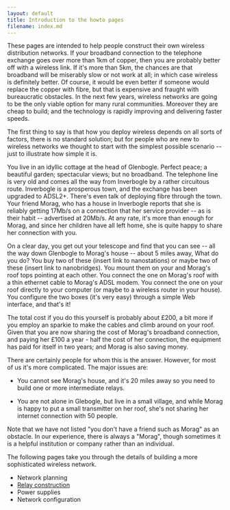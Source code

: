 ```yaml
---
layout: default
title: Introduction to the howto pages
filename: index.md
---
```

These pages are intended to help people construct their own wireless
distribution networks.  If your broadband connection to the telephone
exchange goes over more than 1km of copper, then you are probably
better off with a wireless link.  If it's more than 5km, the chances
are that broadband will be miserably slow or not work at all; in which
case wireless is definitely better.  Of course, it would be even
better if someone would replace the copper with fibre, but that is
expensive and fraught with bureaucratic obstacles. In the next few
years, wireless networks are going to be the only viable option for
many rural communities.  Moreover they are cheap to build; and the
technology is rapidly improving and delivering faster speeds.

The first thing to say is that how you deploy wireless depends on all
sorts of factors, there is no standard solution; but for people who
are new to wireless networks we thought to start with the simplest
possible scenario -- just to illustrate how simple it is.  

You live in an idyllic cottage at the head of Glenbogle.  Perfect peace;
a beautiful garden; spectacular views; but no broadband.  The 
telephone line is very old and comes all the way from Inverbogle
by a rather circuitous route.  Inverbogle is a prosperous town, and
the exchange has been upgraded to ADSL2+. There's even talk of
deploying fibre through the town. Your friend Morag, who has a house
in Inverbogle reports that she is reliably getting 17Mb/s on a connection
that her service provider -- as is their habit -- advertised at
20Mb/s.  At any rate, it's more than enough for Morag, and since her
children have all left home, she is quite happy to share her
connection with you.

On a clear day, you get out your telescope and find that you can see
-- all the way down Glenbogle to Morag's house -- about 5 miles away,
What do you do?  You buy two of these (insert link to nanostations) or
maybe two of these (insert link to nanobridges).  You mount them on
your and Morag's roof tops pointing at each other.  You connect the
one on Morag's roof with a thin ethernet cable to Morag's ADSL
modem. You connect the one on your roof directly to your computer (or
maybe to a wireless router in your house).  You configure the two
boxes (it's very easy) through a simple Web interface, and that's it!

The total cost if you do this yourself is probably about £200, a bit
more if you employ an sparkie to make the cables and climb around
on your roof. Given that you are now sharing the cost  of Morag's
broadband connection, and paying her £100 a year - half the cost of 
her connection, the equipment has paid for itself in two years; and
Morag is also saving money.

There are certainly people for whom this is the answer.  However, for
most of us it's more complicated.  The major issues are:

* You cannot see Morag's house, and it's 20 miles away so you need to
  build one or more intermediate relays.

* You are not alone in Glebogle, but live in a small village, and
while Morag is happy to put a small transmitter on her roof, she's
not sharing her internet connection with 50 people.

Note that we have not listed "you don't have a friend such as Morag"
as an obstacle.  In our experience, there is always a "Morag", though sometimes
it is a helpful institution or company rather than an individual.

The following pages take you through the details of building a more
sophisticated wireless network.
* Network planning
* [Relay construction]
* Power supplies
* Network configuration

[Relay construction]:relay-construction.html


